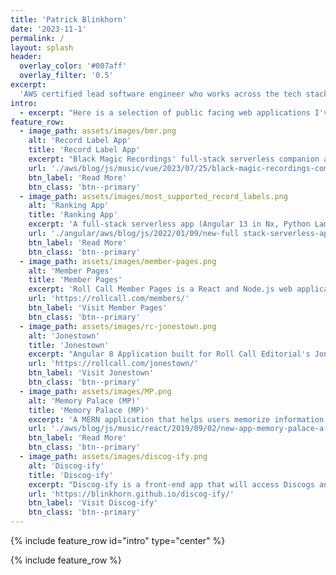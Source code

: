 ```yaml
---
title: 'Patrick Blinkhorn'
date: '2023-11-1'
permalink: /
layout: splash
header:
  overlay_color: '#007aff'
  overlay_filter: '0.5'
excerpt:
  'AWS certified lead software engineer who works across the tech stack to successfully deliver software solutions'
intro:
  - excerpt: "Here is a selection of public facing web applications I've worked on"
feature_row:
  - image_path: assets/images/bmr.png
    alt: 'Record Label App'
    title: 'Record Label App'
    excerpt: "Black Magic Recordings' full-stack serverless companion app has a Vue UI that uses AWS Lambda (Python and Node.js) and DynamoDB"
    url: './aws/blog/js/music/vue/2023/07/25/black-magic-recordings-companion-web-application.html'
    btn_label: 'Read More'
    btn_class: 'btn--primary'
  - image_path: assets/images/most_supported_record_labels.png
    alt: 'Ranking App'
    title: 'Ranking App'
    excerpt: 'A full-stack serverless app (Angular 13 in Nx, Python Lambda REST API, DynamoDB) that ranks record labels you search for'
    url: './angular/aws/blog/js/2022/01/09/new-full stack-serverless-app-most-supported-record-labels.html'
    btn_label: 'Read More'
    btn_class: 'btn--primary'
  - image_path: assets/images/member-pages.png
    alt: 'Member Pages'
    title: 'Member Pages'
    excerpt: 'Roll Call Member Pages is a React and Node.js web application that features FiscalNote and CQ data on Members of Congress'
    url: 'https://rollcall.com/members/'
    btn_label: 'Visit Member Pages'
    btn_class: 'btn--primary'
  - image_path: assets/images/rc-jonestown.png
    alt: 'Jonestown'
    title: 'Jonestown'
    excerpt: "Angular 8 Application built for Roll Call Editorial's Jonestown Investigative journalism piece and podcast"
    url: 'https://rollcall.com/jonestown/'
    btn_label: 'Visit Jonestown'
    btn_class: 'btn--primary'
  - image_path: assets/images/MP.png
    alt: 'Memory Palace (MP)'
    title: 'Memory Palace (MP)'
    excerpt: 'A MERN application that helps users memorize information using pictures of familiar spaces'
    url: './aws/blog/js/music/react/2019/09/02/new-app-memory-palace-a-memorization-aid.html'
    btn_label: 'Read More'
    btn_class: 'btn--primary'
  - image_path: assets/images/discog-ify.png
    alt: 'Discog-ify'
    title: 'Discog-ify'
    excerpt: "Discog-ify is a front-end app that will access Discogs and Spotify's APIs to generate user record label playlist"
    url: 'https://blinkhorn.github.io/discog-ify/'
    btn_label: 'Visit Discog-ify'
    btn_class: 'btn--primary'
---
```

{% include feature_row id="intro" type="center" %}

{% include feature_row %}